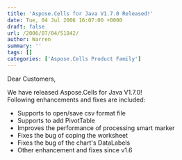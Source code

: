 ```yaml
---
title: 'Aspose.Cells for Java V1.7.0 Released!'
date: Tue, 04 Jul 2006 16:07:00 +0000
draft: false
url: /2006/07/04/51842/
author: Warren
summary: ''
tags: []
categories: ['Aspose.Cells Product Family']
---
```


Dear Customers,

  
We have released Aspose.Cells for Java V1.7.0!  
Following enhancements and fixes are included:

*   Supports to open/save csv format file
*   Supports to add PivotTable
*   Improves the performance of processing smart marker
*   Fixes the bug of coping the worksheet
*   Fixes the bug of the chart's DataLabels
*   Other enhancement and fixes since v1.6








